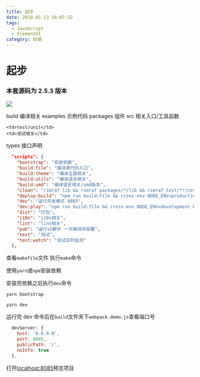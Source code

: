 ```yaml
---
title: 起步
date: 2018-01-13 16:07:32
tags:
  - JavaScript
  - ElementUI
category: 前端
---
```


# 起步

### 本套源码为 2.5.3 版本

![](https://ws1.sinaimg.cn/large/bd97bb05gy1g0bhl5xtg6j20bg0o6wfe.jpg)

<tabel>
<tbody>
  <tr>
    <td>build</td>
    <td>编译相关</td>
  </tr>
  <tr>
    <td>examples</td>
    <td>示例代码</td>
  </tr>
  <tr>
    <td>packages</td>
    <td>组件</td>
  </tr>
  <tr>
    <td>src</td>
    <td>相关入口/工具函数</td>
  </tr>
  <tr>

    <td>test/unit</td>
    <td>测试相关</td>
  </tr>
  <tr>
    <td>types</td>
    <td>接口声明</td>
  </tr>
</tbody>
</tabel>

```json
  "scripts": {
    "bootstrap": "安装依赖",
    "build:file": "编译源代码入口",
    "build:theme": "编译主题相关",
    "build:utils": "编译语言相关",
    "build:umd": "编译语言相关/umd版本",
    "clean": "rimraf lib && rimraf packages/*/lib && rimraf test/**/coverage",
    "deploy:build": "npm run build:file && cross-env NODE_ENV=production webpack --config build/webpack.demo.js && echo element.eleme.io>>examples/element-ui/CNAME",
    "dev": "运行开发模式 8085",
    "dev:play": "npm run build:file && cross-env NODE_ENV=development PLAY_ENV=true webpack-dev-server --config build/webpack.demo.js",
    "dist": "打包",
    "i18n": "i18n相关",
    "lint": "lint相关",
    "pub": "运行sh脚步 一次编译并部署",
    "test": "测试",
    "test:watch": "测试实时监测"
  },

```

查看`makefile`文件 执行`make`命令

使用`yarn`或`npm`安装依赖

安装完依赖之后执行`dev`命令

```nodejs
yarn bootstrap

yarn dev
```

运行完 dev 命令后在`build`文件夹下`webpack.demo.js`查看端口号

```js
  devServer: {
    host: '0.0.0.0',
    port: 8085,
    publicPath: '/',
    noInfo: true
  },
```

打开[localhost:8085](localhost:8085)预览项目

